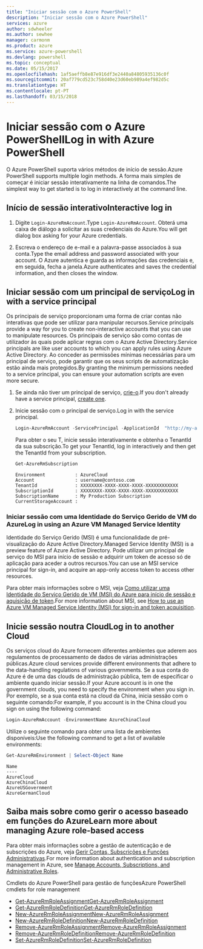 ```yaml
---
title: "Iniciar sessão com o Azure PowerShell"
description: "Iniciar sessão com o Azure PowerShell"
services: azure
author: sdwheeler
ms.author: sewhee
manager: carmonm
ms.product: azure
ms.service: azure-powershell
ms.devlang: powershell
ms.topic: conceptual
ms.date: 05/15/2017
ms.openlocfilehash: 1af5aeffb8e87e916df3e2440a84805935136c0f
ms.sourcegitcommit: 20af779cd523c758d40e23d60eb989a4ef982d5c
ms.translationtype: HT
ms.contentlocale: pt-PT
ms.lasthandoff: 03/15/2018
---
```

# <a name="log-in-with-azure-powershell"></a><span data-ttu-id="450e6-103">Iniciar sessão com o Azure PowerShell</span><span class="sxs-lookup"><span data-stu-id="450e6-103">Log in with Azure PowerShell</span></span>

<span data-ttu-id="450e6-104">O Azure PowerShell suporta vários métodos de início de sessão.</span><span class="sxs-lookup"><span data-stu-id="450e6-104">Azure PowerShell supports multiple login methods.</span></span> <span data-ttu-id="450e6-105">A forma mais simples de começar é iniciar sessão interativamente na linha de comandos.</span><span class="sxs-lookup"><span data-stu-id="450e6-105">The simplest way to get started is to log in interactively at the command line.</span></span>

## <a name="interactive-log-in"></a><span data-ttu-id="450e6-106">Início de sessão interativo</span><span class="sxs-lookup"><span data-stu-id="450e6-106">Interactive log in</span></span>

1. <span data-ttu-id="450e6-107">Digite `Login-AzureRmAccount`.</span><span class="sxs-lookup"><span data-stu-id="450e6-107">Type `Login-AzureRmAccount`.</span></span> <span data-ttu-id="450e6-108">Obterá uma caixa de diálogo a solicitar as suas credenciais do Azure.</span><span class="sxs-lookup"><span data-stu-id="450e6-108">You will get dialog box asking for your Azure credentials.</span></span>

2. <span data-ttu-id="450e6-109">Escreva o endereço de e-mail e a palavra-passe associados à sua conta.</span><span class="sxs-lookup"><span data-stu-id="450e6-109">Type the email address and password associated with your account.</span></span> <span data-ttu-id="450e6-110">O Azure autentica e guarda as informações das credenciais e, em seguida, fecha a janela.</span><span class="sxs-lookup"><span data-stu-id="450e6-110">Azure authenticates and saves the credential information, and then closes the window.</span></span>

## <a name="log-in-with-a-service-principal"></a><span data-ttu-id="450e6-111">Iniciar sessão com um principal de serviço</span><span class="sxs-lookup"><span data-stu-id="450e6-111">Log in with a service principal</span></span>

<span data-ttu-id="450e6-112">Os principais de serviço proporcionam uma forma de criar contas não interativas que pode ser utilizar para manipular recursos.</span><span class="sxs-lookup"><span data-stu-id="450e6-112">Service principals provide a way for you to create non-interactive accounts that you can use to manipulate resources.</span></span> <span data-ttu-id="450e6-113">Os principais de serviço são como contas de utilizador às quais pode aplicar regras com o Azure Active Directory.</span><span class="sxs-lookup"><span data-stu-id="450e6-113">Service principals are like user accounts to which you can apply rules using Azure Active Directory.</span></span> <span data-ttu-id="450e6-114">Ao conceder as permissões mínimas necessárias para um principal de serviço, pode garantir que os seus scripts de automatização estão ainda mais protegidos.</span><span class="sxs-lookup"><span data-stu-id="450e6-114">By granting the minimum permissions needed to a service principal, you can ensure your automation scripts are even more secure.</span></span>

1. <span data-ttu-id="450e6-115">Se ainda não tiver um principal de serviço, [crie-o](create-azure-service-principal-azureps.md).</span><span class="sxs-lookup"><span data-stu-id="450e6-115">If you don't already have a service principal, [create one](create-azure-service-principal-azureps.md).</span></span>

2. <span data-ttu-id="450e6-116">Inicie sessão com o principal de serviço.</span><span class="sxs-lookup"><span data-stu-id="450e6-116">Log in with the service principal.</span></span>

    ```powershell
    Login-AzureRmAccount -ServicePrincipal -ApplicationId  "http://my-app" -Credential $pscredential -TenantId $tenantid
    ```

    <span data-ttu-id="450e6-117">Para obter o seu T, inicie sessão interativamente e obtenha o TenantId da sua subscrição.</span><span class="sxs-lookup"><span data-stu-id="450e6-117">To get your TenantId, log in interactively and then get the TenantId from your subscription.</span></span>

    ```powershell
    Get-AzureRmSubscription
    ```

    ```
    Environment           : AzureCloud
    Account               : username@contoso.com
    TenantId              : XXXXXXXX-XXXX-XXXX-XXXX-XXXXXXXXXXXX
    SubscriptionId        : XXXXXXXX-XXXX-XXXX-XXXX-XXXXXXXXXXXX
    SubscriptionName      : My Production Subscription
    CurrentStorageAccount :
    ```

### <a name="log-in-using-an-azure-vm-managed-service-identity"></a><span data-ttu-id="450e6-118">Iniciar sessão com uma Identidade do Serviço Gerido de VM do Azure</span><span class="sxs-lookup"><span data-stu-id="450e6-118">Log in using an Azure VM Managed Service Identity</span></span>

<span data-ttu-id="450e6-119">Identidade do Serviço Gerido (MSI) é uma funcionalidade de pré-visualização do Azure Active Directory.</span><span class="sxs-lookup"><span data-stu-id="450e6-119">Managed Service Identity (MSI) is a preview feature of Azure Active Directory.</span></span> <span data-ttu-id="450e6-120">Pode utilizar um principal de serviço do MSI para início de sessão e adquirir um token de acesso só de aplicação para aceder a outros recursos.</span><span class="sxs-lookup"><span data-stu-id="450e6-120">You can use an MSI service principal for sign-in, and acquire an app-only access token to access other resources.</span></span>

<span data-ttu-id="450e6-121">Para obter mais informações sobre o MSI, veja [Como utilizar uma Identidade do Serviço Gerido de VM (MSI) do Azure para início de sessão e aquisição de token](/azure/active-directory/msi-how-to-get-access-token-using-msi).</span><span class="sxs-lookup"><span data-stu-id="450e6-121">For more information about MSI, see [How to use an Azure VM Managed Service Identity (MSI) for sign-in and token acquisition](/azure/active-directory/msi-how-to-get-access-token-using-msi).</span></span>

## <a name="log-in-to-another-cloud"></a><span data-ttu-id="450e6-122">Inicie sessão noutra Cloud</span><span class="sxs-lookup"><span data-stu-id="450e6-122">Log in to another Cloud</span></span>

<span data-ttu-id="450e6-123">Os serviços cloud do Azure fornecem diferentes ambientes que aderem aos regulamentos de processamento de dados de várias administrações públicas.</span><span class="sxs-lookup"><span data-stu-id="450e6-123">Azure cloud services provide different environments that adhere to the data-handling regulations of various governments.</span></span> <span data-ttu-id="450e6-124">Se a sua conta do Azure é de uma das clouds de administração pública, tem de especificar o ambiente quando iniciar sessão.</span><span class="sxs-lookup"><span data-stu-id="450e6-124">If your Azure account is in one the government clouds, you need to specify the environment when you sign in.</span></span> <span data-ttu-id="450e6-125">Por exemplo, se a sua conta está na cloud da China, inicia sessão com o seguinte comando:</span><span class="sxs-lookup"><span data-stu-id="450e6-125">For example, if you account is in the China cloud you sign on using the following command:</span></span>

```powershell
Login-AzureRmAccount -EnvironmentName AzureChinaCloud
```

<span data-ttu-id="450e6-126">Utilize o seguinte comando para obter uma lista de ambientes disponíveis:</span><span class="sxs-lookup"><span data-stu-id="450e6-126">Use the following command to get a list of available environments:</span></span>

```powershell
Get-AzureRmEnvironment | Select-Object Name
```

```
Name
----
AzureCloud
AzureChinaCloud
AzureUSGovernment
AzureGermanCloud
```

## <a name="learn-more-about-managing-azure-role-based-access"></a><span data-ttu-id="450e6-127">Saiba mais sobre como gerir o acesso baseado em funções do Azure</span><span class="sxs-lookup"><span data-stu-id="450e6-127">Learn more about managing Azure role-based access</span></span>

<span data-ttu-id="450e6-128">Para obter mais informações sobre a gestão de autenticação e de subscrições do Azure, veja [Gerir Contas, Subscrições e Funções Administrativas](/azure/active-directory/role-based-access-control-configure).</span><span class="sxs-lookup"><span data-stu-id="450e6-128">For more information about authentication and subscription management in Azure, see [Manage Accounts, Subscriptions, and Administrative Roles](/azure/active-directory/role-based-access-control-configure).</span></span>

<span data-ttu-id="450e6-129">Cmdlets do Azure PowerShell para gestão de funções</span><span class="sxs-lookup"><span data-stu-id="450e6-129">Azure PowerShell cmdlets for role management</span></span>

* [<span data-ttu-id="450e6-130">Get-AzureRmRoleAssignment</span><span class="sxs-lookup"><span data-stu-id="450e6-130">Get-AzureRmRoleAssignment</span></span>](/powershell/module/AzureRM.Resources/Get-AzureRmRoleAssignment)
* [<span data-ttu-id="450e6-131">Get-AzureRmRoleDefinition</span><span class="sxs-lookup"><span data-stu-id="450e6-131">Get-AzureRmRoleDefinition</span></span>](/powershell/module/AzureRM.Resources/Get-AzureRmRoleDefinition)
* [<span data-ttu-id="450e6-132">New-AzureRmRoleAssignment</span><span class="sxs-lookup"><span data-stu-id="450e6-132">New-AzureRmRoleAssignment</span></span>](/powershell/module/AzureRM.Resources/New-AzureRmRoleAssignment)
* [<span data-ttu-id="450e6-133">New-AzureRmRoleDefinition</span><span class="sxs-lookup"><span data-stu-id="450e6-133">New-AzureRmRoleDefinition</span></span>](/powershell/module/AzureRM.Resources/New-AzureRmRoleDefinition)
* [<span data-ttu-id="450e6-134">Remove-AzureRmRoleAssignment</span><span class="sxs-lookup"><span data-stu-id="450e6-134">Remove-AzureRmRoleAssignment</span></span>](/powershell/module/AzureRM.Resources/Remove-AzureRmRoleAssignment)
* [<span data-ttu-id="450e6-135">Remove-AzureRmRoleDefinition</span><span class="sxs-lookup"><span data-stu-id="450e6-135">Remove-AzureRmRoleDefinition</span></span>](/powershell/module/AzureRM.Resources/Remove-AzureRmRoleDefinition)
* [<span data-ttu-id="450e6-136">Set-AzureRmRoleDefinition</span><span class="sxs-lookup"><span data-stu-id="450e6-136">Set-AzureRmRoleDefinition</span></span>](/powershell/moduel/AzureRM.Resources/Set-AzureRmRoleDefinition)
